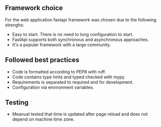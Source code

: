 ## Framework choice
For the web application fastapi framework was chosen due to the following strenghs:
- Easy to start. There is no need to long configuration to start.
- FastApi supports both synchronous and asynchronous approaches.
- It's a popular framework with a large community.

## Followed best practices
- Code is formatted according to PEP8 with ruff.
- Code contains type hints and typed checked with mypy.
- Requirements is separated to required and for development.
- Configuration via environment variables. 

## Testing 
- Meanual tested that time is updated after page reload and does not depend on machine time zone.